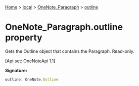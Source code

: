 [Home](./index) &gt; [local](local.md) &gt; [OneNote\_Paragraph](local.onenote_paragraph.md) &gt; [outline](local.onenote_paragraph.outline.md)

# OneNote\_Paragraph.outline property

Gets the Outline object that contains the Paragraph. Read-only. 

 \[Api set: OneNoteApi 1.1\]

**Signature:**
```javascript
outline: OneNote.Outline
```
